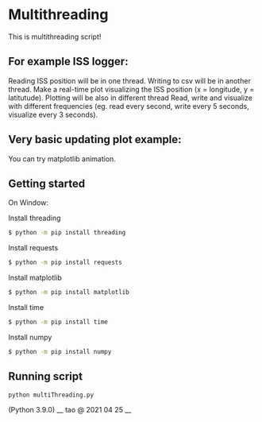 # Multithreading
This is multithreading script!

## For example ISS logger:
Reading ISS position will be in one thread. Writing to csv will be in another thread.
Make a real-time plot visualizing the ISS position (x = longitude, y = latitutude). Plotting will be also in different thread
Read, write and visualize with different frequencies (eg. read every second, write every 5 seconds, visualize every 3 seconds).

## Very basic updating plot example:
You can try matplotlib animation.
 
## Getting started
On Window:

Install threading

```bash
$ python -m pip install threading
``` 
Install requests

```bash
$ python -m pip install requests
``` 
Install matplotlib

```bash
$ python -m pip install matplotlib
``` 
Install time

```bash
$ python -m pip install time
``` 
Install numpy

```bash
$ python -m pip install numpy
``` 
## Running script

```bash
python multiThreading.py
``` 
(Python 3.9.0)
 __ tao @ 2021 04 25 __
